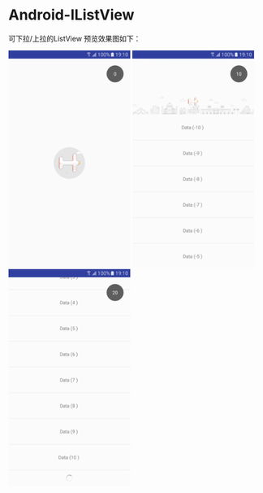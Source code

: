 # Android-IListView
可下拉/上拉的ListView
预览效果图如下：

<img src ="https://github.com/zz7zz7zz/Android-IListView/blob/master/device-2016-12-21-191233.png" widht="240" height="427"/>
<img src ="https://github.com/zz7zz7zz/Android-IListView/blob/master/device-2016-12-21-191302.png" widht="240" height="427"/>
<img src ="https://github.com/zz7zz7zz/Android-IListView/blob/master/device-2016-12-21-191317.png" widht="240" height="427"/>
